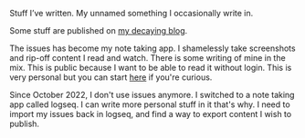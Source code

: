 Stuff I’ve written. My unnamed something I occasionally write in. 

Some stuff are published on [my decaying blog](https://jprudent.github.io).

The issues has become my note taking app. I shamelessly take screenshots and rip-off content I read and watch. There is some writing of mine in the mix. 
This is public because I want to be able to read it without login. 
This is very personal but you can start [here](https://github.com/jprudent/jprudent.github.com/issues/8) if you're curious. 

Since October 2022, I don't use issues anymore. I switched to a note taking app called logseq. I can write more personal stuff in it that's why. I need to import my issues back in logseq, and find a way to export content I wish to publish.

